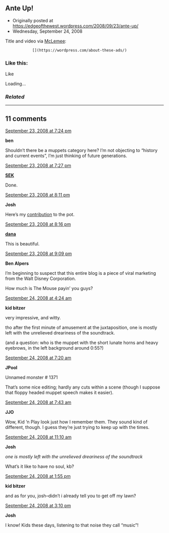 ## Ante Up!

 * Originally posted at https://edgeofthewest.wordpress.com/2008/09/23/ante-up/
 * Wednesday, September 24, 2008

Title and video via [McLemee](http://www.artsjournal.com/quickstudy/2008/09/ante\_up.html):



		

			

				[](https://wordpress.com/about-these-ads/)
				

					
				

			

		

### Like this:

Like

 
Loading...

[]()

### _Related_

	

* * *

		

## 11 comments

		

	

		

[September 23, 2008 at 7:24 pm](https://edgeofthewest.wordpress.com/2008/09/23/ante-up/#comment-21759)

**ben**

					

		

Shouldn’t there be a muppets category here? I’m not objecting to “history and current events”, I’m just thinking of future generations.

		

		

						

	

	

		

[September 23, 2008 at 7:27 pm](https://edgeofthewest.wordpress.com/2008/09/23/ante-up/#comment-21760)

**[SEK](http://acephalous.typepad.com/)**

					

		

Done.

		

		

						

	

	

		

[September 23, 2008 at 8:11 pm](https://edgeofthewest.wordpress.com/2008/09/23/ante-up/#comment-21763)

**Josh**

					

		

Here’s my [contribution](http://www.youtube.com/watch?v=3AdFA6WWJ7E) to the pot.

		

		

						

	

	

		

[September 23, 2008 at 8:16 pm](https://edgeofthewest.wordpress.com/2008/09/23/ante-up/#comment-21764)

**[dana](https://edgeofthewest.wordpress.com)**

					

		

This is beautiful.

		

		

						

	

	

		

[September 23, 2008 at 9:09 pm](https://edgeofthewest.wordpress.com/2008/09/23/ante-up/#comment-21767)

**Ben Alpers**

					

		

I’m beginning to suspect that this entire blog is a piece of viral marketing from the Walt Disney Corporation.

How much is The Mouse payin’ you guys?

		

		

						

	

	

		

[September 24, 2008 at 4:24 am](https://edgeofthewest.wordpress.com/2008/09/23/ante-up/#comment-21776)

**kid bitzer**

					

		

very impressive, and witty.

tho after the first minute of amusement at the juxtaposition, one is mostly left with the unrelieved dreariness of the soundtrack.

(and a question: who is the muppet with the short lunate horns and heavy eyebrows, in the left background around 0:55?)

		

		

						

	

	

		

[September 24, 2008 at 7:20 am](https://edgeofthewest.wordpress.com/2008/09/23/ante-up/#comment-21788)

**JPool**

					

		

Unnamed monster # 1371

That’s some nice editing; hardly any cuts within a scene (though I suppose that floppy headed muppet speech makes it easier).

		

		

						

	

	

		

[September 24, 2008 at 7:43 am](https://edgeofthewest.wordpress.com/2008/09/23/ante-up/#comment-21789)

**JJO**

					

		

Wow, Kid ‘n Play look just how I remember them. They sound kind of different, though. I guess they’re just trying to keep up with the times.

		

		

						

	

	

		

[September 24, 2008 at 11:10 am](https://edgeofthewest.wordpress.com/2008/09/23/ante-up/#comment-21801)

**Josh**

					

		

_one is mostly left with the unrelieved dreariness of the soundtrack_

What’s it like to have no soul, kb?

		

		

						

	

	

		

[September 24, 2008 at 1:55 pm](https://edgeofthewest.wordpress.com/2008/09/23/ante-up/#comment-21810)

**kid bitzer**

					

		

and as for you, josh–didn’t i already tell you to get off my lawn?

		

		

						

	

	

		

[September 24, 2008 at 3:10 pm](https://edgeofthewest.wordpress.com/2008/09/23/ante-up/#comment-21817)

**Josh**

					

		

I know!  Kids these days, listening to that noise they call “music”!

		

		

						

	

	

		

		

	

	  
